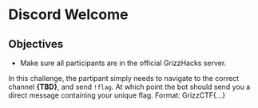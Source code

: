 # Discord Welcome

## Objectives
- Make sure all participants are in the official GrizzHacks server.

In this challenge, the partipant simply needs to navigate to the correct channel **{TBD}**, and send `!flag`. At which point the bot should send you a direct message containing your unique flag. Format: GrizzCTF{...}